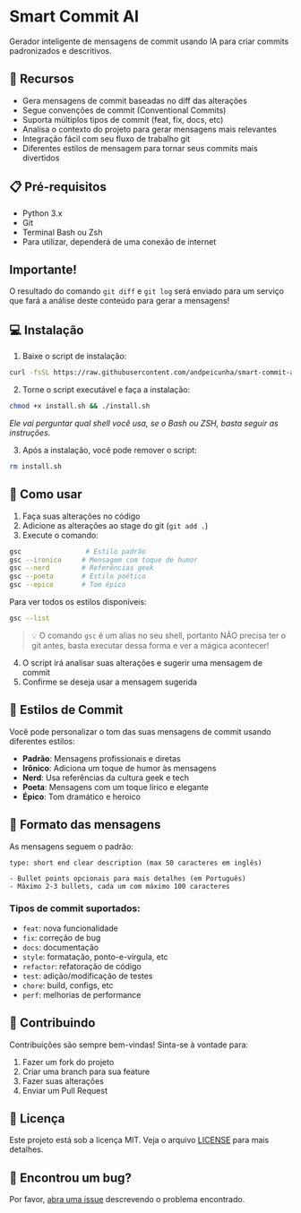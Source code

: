 # Smart Commit AI

Gerador inteligente de mensagens de commit usando IA para criar commits padronizados e descritivos.

## 🚀 Recursos

- Gera mensagens de commit baseadas no diff das alterações
- Segue convenções de commit (Conventional Commits)
- Suporta múltiplos tipos de commit (feat, fix, docs, etc)
- Analisa o contexto do projeto para gerar mensagens mais relevantes
- Integração fácil com seu fluxo de trabalho git
- Diferentes estilos de mensagem para tornar seus commits mais divertidos

## 📋 Pré-requisitos

- Python 3.x
- Git
- Terminal Bash ou Zsh
- Para utilizar, dependerá de uma conexão de internet

## Importante!

O resultado do comando `git diff` e `git log` será enviado para um serviço que fará a análise deste conteúdo para gerar a mensagens!



## 💻 Instalação

1. Baixe o script de instalação:

```bash
curl -fsSL https://raw.githubusercontent.com/andpeicunha/smart-commit-ai/master/install.sh -o install.sh
```

2. Torne o script executável e faça a instalação:

```bash
chmod +x install.sh && ./install.sh
```

_Ele vai perguntar qual shell você usa, se o Bash ou ZSH, basta seguir as instruções._

3. Após a instalação, você pode remover o script:

```bash
rm install.sh
```

## 🎯 Como usar

1. Faça suas alterações no código
2. Adicione as alterações ao stage do git (`git add .`)
3. Execute o comando:

```bash
gsc                # Estilo padrão
gsc --ironico     # Mensagem com toque de humor
gsc --nerd        # Referências geek
gsc --poeta       # Estilo poético
gsc --epico       # Tom épico
```

Para ver todos os estilos disponíveis:

```bash
gsc --list
```

> 💡 O comando `gsc` é um alias no seu shell, portanto NÃO precisa ter o git antes, basta executar dessa forma e ver a mágica acontecer!

4. O script irá analisar suas alterações e sugerir uma mensagem de commit
5. Confirme se deseja usar a mensagem sugerida

## 🎨 Estilos de Commit

Você pode personalizar o tom das suas mensagens de commit usando diferentes estilos:

- **Padrão**: Mensagens profissionais e diretas
- **Irônico**: Adiciona um toque de humor às mensagens
- **Nerd**: Usa referências da cultura geek e tech
- **Poeta**: Mensagens com um toque lírico e elegante
- **Épico**: Tom dramático e heroico

## 📝 Formato das mensagens

As mensagens seguem o padrão:

```
type: short end clear description (max 50 caracteres em inglês)

- Bullet points opcionais para mais detalhes (em Português)
- Máximo 2-3 bullets, cada um com máximo 100 caracteres
```

### Tipos de commit suportados:

- `feat`: nova funcionalidade
- `fix`: correção de bug
- `docs`: documentação
- `style`: formatação, ponto-e-vírgula, etc
- `refactor`: refatoração de código
- `test`: adição/modificação de testes
- `chore`: build, configs, etc
- `perf`: melhorias de performance

## 🤝 Contribuindo

Contribuições são sempre bem-vindas! Sinta-se à vontade para:

1. Fazer um fork do projeto
2. Criar uma branch para sua feature
3. Fazer suas alterações
4. Enviar um Pull Request

## 📄 Licença

Este projeto está sob a licença MIT. Veja o arquivo [LICENSE](LICENSE) para mais detalhes.

## 🐛 Encontrou um bug?

Por favor, [abra uma issue](https://github.com/andpeicunha/smart-commit-ai/issues) descrevendo o problema encontrado.
